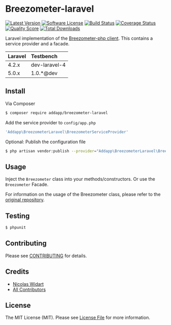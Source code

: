 # Breezometer-laravel

[![Latest Version](https://img.shields.io/github/release/addappio/breezometer-laravel.svg?style=flat-square)](https://github.com/addappio/breezometer-laravel/releases)
[![Software License](https://img.shields.io/badge/license-MIT-brightgreen.svg?style=flat-square)](LICENSE.md)
[![Build Status](https://img.shields.io/travis/addappio/breezometer-laravel/master.svg?style=flat-square)](https://travis-ci.org/addappio/breezometer-laravel)
[![Coverage Status](https://img.shields.io/scrutinizer/coverage/g/addappio/breezometer-laravel.svg?style=flat-square)](https://scrutinizer-ci.com/g/addappio/breezometer-laravel/code-structure)
[![Quality Score](https://img.shields.io/scrutinizer/g/addappio/breezometer-laravel.svg?style=flat-square)](https://scrutinizer-ci.com/g/addappio/breezometer-laravel)
[![Total Downloads](https://img.shields.io/packagist/dt/addapp/breezometer-laravel.svg?style=flat-square)](https://packagist.org/packages/addapp/breezometer-laravel)

Laravel implementation of the [Breezometer-php client](https://github.com/addappio/breezometer-php). This contains a service provider and a facade.

 Laravel  | Testbench
:---------|:----------
 4.2.x    | dev-laravel-4
 5.0.x    | 1.0.*@dev

## Install

Via Composer

``` bash
$ composer require addapp/breezometer-laravel
```

Add the service provider to `config/app.php`

``` php
'Addapp\BreezometerLaravel\BreezometerServiceProvider'
```

Optional: Publish the configuration file

``` bash
$ php artisan vendor:publish --provider="Addapp\BreezometerLaravel\BreezometerServiceProvider"
```
## Usage


Inject the `Breezometer` class into your methods/constructors. Or use the `Breezometer` Facade.

For information on the usage of the Breezometer class, please refer to the [original repository](https://github.com/addappio/Breezometer-php).


## Testing

``` bash
$ phpunit
```

## Contributing

Please see [CONTRIBUTING](CONTRIBUTING.md) for details.

## Credits

- [Nicolas Widart](https://github.com/nWidart)
- [All Contributors](../../contributors)

## License

The MIT License (MIT). Please see [License File](LICENSE.md) for more information.
